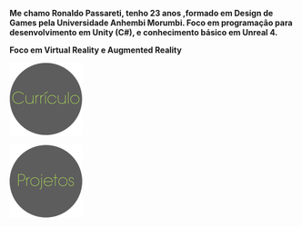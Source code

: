 **Me chamo Ronaldo Passareti, tenho 23 anos ,formado em Design de Games pela Universidade Anhembi Morumbi. Foco em programação para desenvolvimento em Unity (C#), e conhecimento básico em Unreal 4.**

**Foco em Virtual Reality e Augmented Reality**

[![](https://raw.githubusercontent.com/rpassareti/rpassareti.github.io/master/bts/bt_curriculo_128.png)](another-page)

[![](https://raw.githubusercontent.com/rpassareti/rpassareti.github.io/master/bts/bt_projetos_128.png)](another-page)

